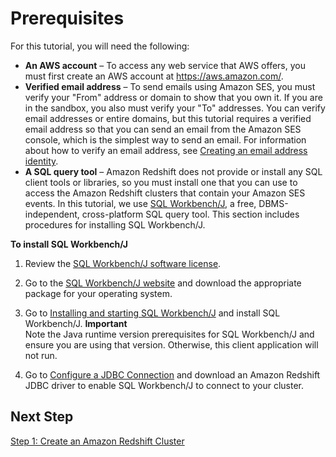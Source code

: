 # Prerequisites<a name="event-publishing-redshift-prerequisites"></a>

For this tutorial, you will need the following:
+ **An AWS account** – To access any web service that AWS offers, you must first create an AWS account at [https://aws\.amazon\.com/](https://aws.amazon.com/)\.
+ **Verified email address** – To send emails using Amazon SES, you must verify your "From" address or domain to show that you own it\. If you are in the sandbox, you also must verify your "To" addresses\. You can verify email addresses or entire domains, but this tutorial requires a verified email address so that you can send an email from the Amazon SES console, which is the simplest way to send an email\. For information about how to verify an email address, see [Creating an email address identity](creating-identities.md#verify-email-addresses-procedure)\.
+ **A SQL query tool** – Amazon Redshift does not provide or install any SQL client tools or libraries, so you must install one that you can use to access the Amazon Redshift clusters that contain your Amazon SES events\. In this tutorial, we use [SQL Workbench/J](http://www.sql-workbench.net/), a free, DBMS\-independent, cross\-platform SQL query tool\. This section includes procedures for installing SQL Workbench/J\.

**To install SQL Workbench/J**

1. Review the [SQL Workbench/J software license](http://www.sql-workbench.net/manual/license.html#license-restrictions)\.

1. Go to the [SQL Workbench/J website](http://www.sql-workbench.net/) and download the appropriate package for your operating system\.

1. Go to [Installing and starting SQL Workbench/J](http://www.sql-workbench.net/manual/install.html) and install SQL Workbench/J\.
**Important**  
Note the Java runtime version prerequisites for SQL Workbench/J and ensure you are using that version\. Otherwise, this client application will not run\.

1. Go to [Configure a JDBC Connection](https://docs.aws.amazon.com/redshift/latest/mgmt/configure-jdbc-connection.html) and download an Amazon Redshift JDBC driver to enable SQL Workbench/J to connect to your cluster\.

## Next Step<a name="event-publishing-redshift-prerequisites-next-step"></a>

[Step 1: Create an Amazon Redshift Cluster](event-publishing-redshift-cluster.md)